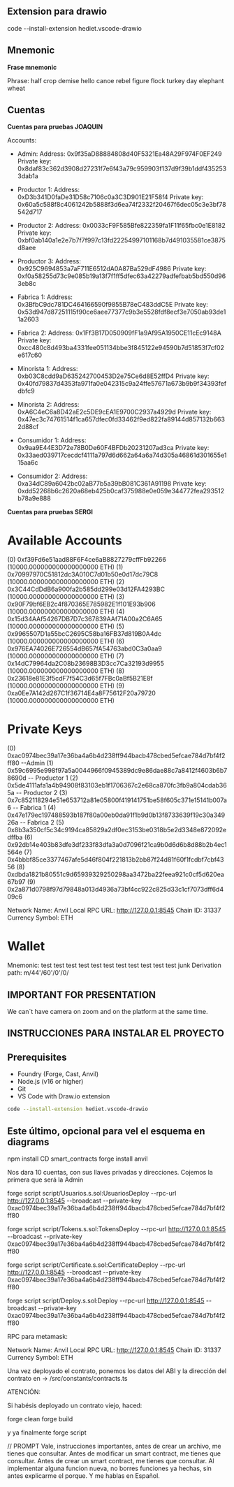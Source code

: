 ## Extension para drawio

code --install-extension hediet.vscode-drawio

## Mnemonic

**Frase mnemonic**

Phrase:
half crop demise hello canoe rebel figure flock turkey day elephant wheat

## Cuentas

**Cuentas para pruebas JOAQUIN**

Accounts:
- Admin:
Address:     0x9f35aD88884808d40F5321Ea48A29F974F0EF249
Private key: 0x8daf83c362d3908d27231f7e6f43a79c959903f137d9f39b1ddf4352533dab1a

- Productor 1:
Address:     0xD3b341D0faDe31D58c7106c0a3C3D901E21F58f4
Private key: 0x60a5c588f8c4061242b5888f3d6ea74f2332f20467f6dec05c3e3bf78542d717

- Productor 2:
Address:     0x0033cF9F585Bfe822359fa1F11f65fbc0e1E8182
Private key: 0xbf0ab140a1e2e7b7f7f997c13fd22254997101168b7d491035581ce3875d8aee

- Productor 3:
Address:     0x925C9694853a7aF711E6512dA0A87Ba529dF4986
Private key: 0xf0a58255d73c9e085b19a13f7f1ff5dfec63a42279adfefbab5bd550d963eb8c

- Fabrica 1:
Address:     0x3BfbC9dc781DC464166590f9855B78eC483ddC5E
Private key: 0x53d947d87251115f90ce6aee77377c9b3e5528fdf8ecf3e7050ab93de11a2603

- Fabrica 2:
Address:     0x1Ff3B17D050909fF1a9Af95A1950CE11cEc9148A
Private key: 0xcc480c8d493ba4331fee051134bbe3f845122e94590b7d51853f7cf02e617c60

- Minorista 1:
Address:     0xb03C8cdd9aD635242700453D2e75Ce6d8E52ffD4
Private key: 0x40fd79837d4353fa971fa0e042315c9a24ffe57671a673b9b9f34393fefdbfc9

- Minorista 2:
Address:     0xA6C4eC6a8D42aE2c5DE9cEA1E9700C2937a4929d
Private key: 0x47ec3c74761514f1ca657dfec0fd33462f9ed822fa89144d857132b6632d88cf

- Consumidor 1:
Address:     0x9aa9E44E3D72e78B0De60F4BFDb20231207ad3ca
Private key: 0x33aed039717cecdcf4111a797d6d662a64a6a74d305a46861d301655e115aa6c

- Consumidor 2:
Address:     0xa34dC89a6042bc02aB77b5a39bB081C361A91198
Private key: 0xdd52268b6c2620a68eb425b0caf375988e0e059e344772fea293512b78a9e888


**Cuentas para pruebas SERGI**

Available Accounts
==================

(0) 0xf39Fd6e51aad88F6F4ce6aB8827279cffFb92266 (10000.000000000000000000 ETH)
(1) 0x70997970C51812dc3A010C7d01b50e0d17dc79C8 (10000.000000000000000000 ETH)
(2) 0x3C44CdDdB6a900fa2b585dd299e03d12FA4293BC (10000.000000000000000000 ETH)
(3) 0x90F79bf6EB2c4f870365E785982E1f101E93b906 (10000.000000000000000000 ETH)
(4) 0x15d34AAf54267DB7D7c367839AAf71A00a2C6A65 (10000.000000000000000000 ETH)
(5) 0x9965507D1a55bcC2695C58ba16FB37d819B0A4dc (10000.000000000000000000 ETH)
(6) 0x976EA74026E726554dB657fA54763abd0C3a0aa9 (10000.000000000000000000 ETH)
(7) 0x14dC79964da2C08b23698B3D3cc7Ca32193d9955 (10000.000000000000000000 ETH)
(8) 0x23618e81E3f5cdF7f54C3d65f7FBc0aBf5B21E8f (10000.000000000000000000 ETH)
(9) 0xa0Ee7A142d267C1f36714E4a8F75612F20a79720 (10000.000000000000000000 ETH)

Private Keys
==================

(0) 0xac0974bec39a17e36ba4a6b4d238ff944bacb478cbed5efcae784d7bf4f2ff80 --Admin
(1) 0x59c6995e998f97a5a0044966f0945389dc9e86dae88c7a8412f4603b6b78690d -- Productor 1
(2) 0x5de4111afa1a4b94908f83103eb1f1706367c2e68ca870fc3fb9a804cdab365a -- Productor 2
(3) 0x7c852118294e51e653712a81e05800f419141751be58f605c371e15141b007a6 -- Fabrica 1
(4) 0x47e179ec197488593b187f80a00eb0da91f1b9d0b13f8733639f19c30a34926a -- Fabrica 2
(5) 0x8b3a350cf5c34c9194ca85829a2df0ec3153be0318b5e2d3348e872092edffba
(6) 0x92db14e403b83dfe3df233f83dfa3a0d7096f21ca9b0d6d6b8d88b2b4ec1564e
(7) 0x4bbbf85ce3377467afe5d46f804f221813b2bb87f24d81f60f1fcdbf7cbf4356
(8) 0xdbda1821b80551c9d65939329250298aa3472ba22feea921c0cf5d620ea67b97
(9) 0x2a871d0798f97d79848a013d4936a73bf4cc922c825d33c1cf7073dff6d409c6

Network Name: Anvil Local
RPC URL: http://127.0.0.1:8545
Chain ID: 31337
Currency Symbol: ETH

Wallet
==================
Mnemonic:          test test test test test test test test test test test junk
Derivation path:   m/44'/60'/0'/0/

## IMPORTANT FOR PRESENTATION
We can´t have camera on zoom and on the platform at the same time.

## INSTRUCCIONES PARA INSTALAR EL PROYECTO

## Prerequisites
- Foundry (Forge, Cast, Anvil)
- Node.js (v16 or higher)
- Git
- VS Code with Draw.io extension
```bash
code --install-extension hediet.vscode-drawio
```
Este último, opcional para vel el esquema en diagrams
--------------------------------------------------------------------------------------------------------------

npm install
CD smart_contracts
forge install
anvil

Nos dara 10 cuentas, con sus llaves privadas y direcciones.
Cojemos la primera que será la Admin

forge script script/Usuarios.s.sol:UsuariosDeploy --rpc-url http://127.0.0.1:8545 --broadcast --private-key 0xac0974bec39a17e36ba4a6b4d238ff944bacb478cbed5efcae784d7bf4f2ff80

forge script script/Tokens.s.sol:TokensDeploy --rpc-url http://127.0.0.1:8545 --broadcast --private-key 0xac0974bec39a17e36ba4a6b4d238ff944bacb478cbed5efcae784d7bf4f2ff80

forge script script/Certificate.s.sol:CertificateDeploy --rpc-url http://127.0.0.1:8545 --broadcast --private-key 0xac0974bec39a17e36ba4a6b4d238ff944bacb478cbed5efcae784d7bf4f2ff80

forge script script/Deploy.s.sol:Deploy --rpc-url http://127.0.0.1:8545 --broadcast --private-key 0xac0974bec39a17e36ba4a6b4d238ff944bacb478cbed5efcae784d7bf4f2ff80


RPC para metamask:

Network Name: Anvil Local
RPC URL: http://127.0.0.1:8545
Chain ID: 31337
Currency Symbol: ETH


Una vez deployado el contrato, ponemos los datos del ABI y la dirección del contrato en -> /src/constants/contracts.ts


ATENCIÓN:

Si habésis deployado un contrato viejo, haced:

forge clean
forge build

y ya finalmente forge script



// PROMPT
Vale, instrucciones importantes, antes de crear un archivo, me tienes que consultar.
Antes de modificar un smart contract, me tienes que consultar.
Antes de crear un smart contract, me tienes que consultar.
Al implementar alguna funcion nueva, no borres funciones ya hechas, sin antes explicarme el porque.
Y me hablas en Español.